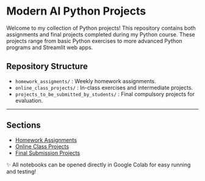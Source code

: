 # Modern AI Python Projects

Welcome to my collection of Python projects! This repository contains both assignments and final projects completed during my Python course. These projects range from basic Python exercises to more advanced Python programs and Streamlit web apps.

## Repository Structure

- `homework_assigments/` : Weekly homework assignments.
- `online_class_projects/` : In-class exercises and intermediate projects.
- `projects_to_be_submitted_by_students/` : Final compulsory projects for evaluation.

---

## Sections

- [Homework Assignments](homework_assigments/README.md)
- [Online Class Projects](online_class_projects/README.md)
- [Final Submission Projects](projects_to_be_submitted_by_students/README.md)

✨ All notebooks can be opened directly in Google Colab for easy running and testing!
